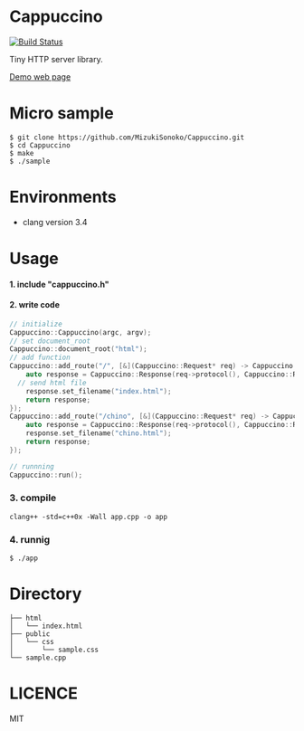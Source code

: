 # Cappuccino
[![Build Status](https://travis-ci.org/MizukiSonoko/Cappuccino.svg?branch=master)](https://travis-ci.org/MizukiSonoko/Cappuccino)

Tiny HTTP server library.

[Demo web page](http://cappuccino.mizuki.io/)

# Micro sample
```shell
$ git clone https://github.com/MizukiSonoko/Cappuccino.git
$ cd Cappuccino
$ make
$ ./sample
```

# Environments

- clang version 3.4

# Usage

#### 1. include "cappuccino.h"
#### 2. write code
```cpp
// initialize
Cappuccino::Cappuccino(argc, argv);
// set document_root
Cappuccino::document_root("html");
// add function
Cappuccino::add_route("/", [&](Cappuccino::Request* req) -> Cappuccino::Response{
	auto response = Cappuccino::Response(req->protocol(), Cappuccino::Response::FILE);
  // send html file
	response.set_filename("index.html");
	return response;
});
Cappuccino::add_route("/chino", [&](Cappuccino::Request* req) -> Cappuccino::Response{
	auto response = Cappuccino::Response(req->protocol(), Cappuccino::Response::FILE);
	response.set_filename("chino.html");
	return response;
});

// runnning
Cappuccino::run();
```

### 3. compile
```shell
clang++ -std=c++0x -Wall app.cpp -o app
```
### 4. runnig
```shell
$ ./app
```

# Directory
```
├── html
│   └── index.html
├── public
│   └── css
│       └── sample.css
└── sample.cpp
```

# LICENCE
MIT

